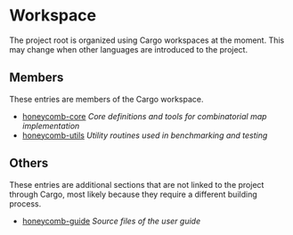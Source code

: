 # Workspace

The project root is organized using Cargo workspaces at 
the moment. This may change when other languages are 
introduced to the project.

## Members

These entries are members of the Cargo workspace.

- [honeycomb-core](honeycomb-core.html) *Core definitions and tools for combinatorial map implementation*
- [honeycomb-utils](honeycomb-utils.html) *Utility routines used in benchmarking and testing*

## Others

These entries are additional sections that are not linked to 
the project through Cargo, most likely because they require a 
different building process.

- [honeycomb-guide](honeycomb-guide.html) *Source files of the user guide*